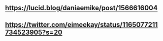 ## https://lucid.blog/daniaemike/post/1566616004
## https://twitter.com/eimeekay/status/1165077211734523905?s=20